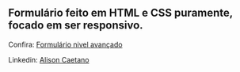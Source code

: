## Formulário feito em HTML e CSS puramente, focado em ser responsivo.

Confira: <a href="https://formulario-avancado.vercel.app/">Formulário nivel avançado</a>

Linkedin: <a href="https://www.linkedin.com/in/alisoncaetano">Alison Caetano</a>
